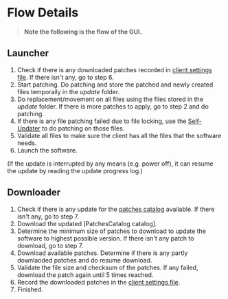 # Flow Details #

> **Note the following is the flow of the GUI.**

## Launcher ##
 1. Check if there is any downloaded patches recorded in [client settings file](https://github.com/cws1989/software-updater/blob/master/wiki/ClientSettings.md). If there isn't any, go to step 6.
 1. Start patching. Do patching and store the patched and newly created files temporaily in the *update* folder.
 1. Do replacement/movement on all files using the files stored in the *update* folder. If there is more patches to apply, go to step 2 and do patching.
 1. If there is any file patching failed due to file locking, use the [Self-Updater](https://github.com/cws1989/software-updater/blob/master/README.md#34-self-updater) to do patching on those files.
 1. Validate all files to make sure the client has all the files that the software needs.
 1. Launch the software.

(If the update is interrupted by any means (e.g. power off), it can resume the update by reading the update progress log.)

## Downloader ##
 1. Check if there is any update for the [patches catalog](https://github.com/cws1989/software-updater/blob/master/wiki/PatchesCatalog.md) available. If there isn't any, go to step 7.
 1. Download the updated [PatchesCatalog catalog].
 1. Determine the minimum size of patches to download to update the software to highest possible version. If there isn't any patch to download, go to step 7.
 1. Download available patches. Determine if there is any partly downlaoded patches and do resume download.
 1. Validate the file size and checksum of the patches. If any failed, download the patch again until 5 times reached.
 1. Record the downloaded patches in the [client settings file](https://github.com/cws1989/software-updater/blob/master/wiki/ClientSettings.md).
 1. Finished.
